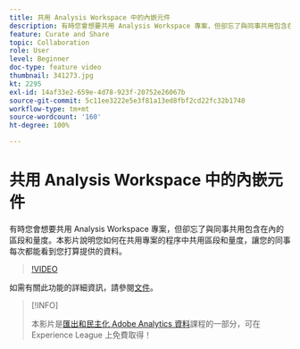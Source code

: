 ```yaml
---
title: 共用 Analysis Workspace 中的內嵌元件
description: 有時您會想要共用 Analysis Workspace 專案，但卻忘了與同事共用包含在內的區段和量度。本影片說明您如何在共用專案的程序中共用區段和量度，讓您的同事每次都能看到您打算提供的資料。
feature: Curate and Share
topic: Collaboration
role: User
level: Beginner
doc-type: feature video
thumbnail: 341273.jpg
kt: 2295
exl-id: 14af33e2-659e-4d78-923f-20752e26067b
source-git-commit: 5c11ee3222e5e3f81a13ed8fbf2cd22fc32b1740
workflow-type: tm+mt
source-wordcount: '160'
ht-degree: 100%

---
```


# 共用 Analysis Workspace 中的內嵌元件

有時您會想要共用 Analysis Workspace 專案，但卻忘了與同事共用包含在內的區段和量度。本影片說明您如何在共用專案的程序中共用區段和量度，讓您的同事每次都能看到您打算提供的資料。

>[!VIDEO](https://video.tv.adobe.com/v/341273/?quality=12&learn=on)

如需有關此功能的詳細資訊，請參閱[文件](https://experienceleague.adobe.com/docs/analytics/analyze/analysis-workspace/curate-share/curate.html?lang=zh-Hant)。

>[!INFO]
>
> 本影片是[匯出和民主化 Adobe Analytics 資料](https://experienceleague.adobe.com/?recommended=Analytics-A-1-2022.1.democratizing)課程的一部分，可在 Experience League 上免費取得！